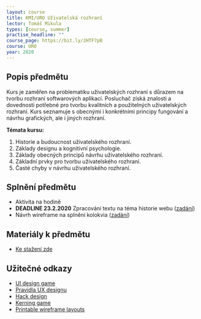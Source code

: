 ```yaml
---
layout: course
title: KMI/URO Uživatelská rozhraní
lector: Tomáš Mikula
types: [course, summer]
practise_headline: ""
course_page: https://bit.ly/2HTF7pB
course: URO
year: 2020
---
```


Popis předmětu
--------------

Kurs je zaměřen na problematiku uživatelských rozhraní s důrazem na tvorbu rozhraní softwarových aplikací. Posluchač získá znalosti a dovednosti potřebné pro tvorbu kvalitních a použitelných uživatelských rozhraní. Kurs seznamuje s obecnými i konkrétními principy fungování a návrhu grafických, ale i jiných rozhraní.

**Témata kursu:**
1.	Historie a budoucnost uživatelského rozhraní. 
2.	Základy designu a kognitivní psychologie. 
3.	Základy obecných principů návrhu uživatelského rozhraní. 
4.	Základní prvky pro tvorbu uživatelského rozhraní. 
5.	Časté chyby v návrhu uživatelského rozhraní.

Splnění předmětu
----------------
* Aktivita na hodině
* **DEADLINE 23.2.2020** Zpracování textu na téma historie webu ([zadání](practise01.html))
* Návrh wireframe na splnění kolokvia ([zadání](practise02.html))

Materiály k předmětu
--------------------
* [Ke stažení zde](/teaching/skripta)

Užitečné odkazy
---------------
* [UI design game](https://cantunsee.space)
* [Pravidla UX designu](https://lawsofux.com)
* [Hack design](https://hackdesign.org)
* [Kerning game](https://type.method.ac)
* [Printable wireframe layouts](https://sneakpeekit.com)

